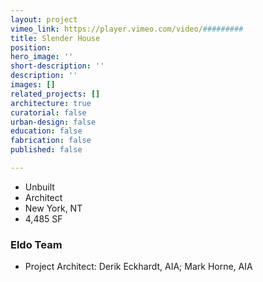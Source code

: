 ```yaml
---
layout: project
vimeo_link: https://player.vimeo.com/video/#########
title: Slender House
position: 
hero_image: ''
short-description: ''
description: ''
images: []
related_projects: []
architecture: true
curatorial: false
urban-design: false
education: false
fabrication: false
published: false

---
```

* Unbuilt
* Architect
* New York, NT
* 4,485 SF

### Eldo Team

* Project Architect: Derik Eckhardt, AIA; Mark Horne, AIA